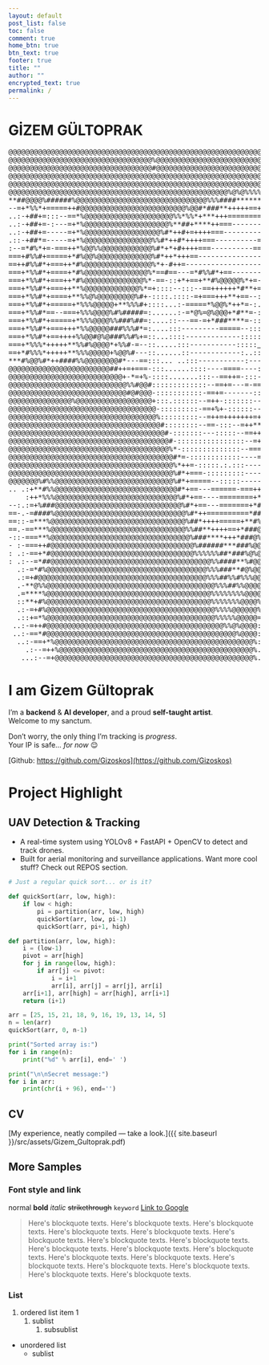 ```yaml
---
layout: default
post_list: false
toc: false
comment: true
home_btn: true
btn_text: true
footer: true
title: ""
author: ""
encrypted_text: true
permalink: /
---
```


# GİZEM GÜLTOPRAK

<div class="ascii_art"><pre>
@@@@@@@@@@@@@@@@@@@@@@@@@@@@@@@@@@@@@@@@@@@@@@@@@@@@@@@@@@@@@@@@@@@@@@@@@@@@@@@@@@@@@@====@@@@@@@@@@@@@@@@@%%#+==+###-
@@@@@@@@@@@@@@@@@@@@@@@@@@@@@@@@@@%@@@@@@@@@@@@@@@@@@@@@@@@@@@@@@@@@@@@@@@@@@@%%@@@@@@@@@@@@@@@@@@@@@@@@%%##+-:..:=#@=
@@@@@@@@@@@@@@@@@@@@@@@@@@@@@@@@@@#@@@@@@@@@@@@@@@@@@@@@@@@@@@@@@@@@@@@@@@@@@@#%%@@@@@@@@@@@@@@@@@@@@%%%####=-...:+@@+
@@@@@@@@@@@@@@@@@@@@@@@@@@@@@@@@@@@@@@@@@@@@@@@@@@@@@@@@@@@@@@@@@@@@@@@@@@@@@@@@%@@@@@@@@@@@@@@@@@@@@%%%%@@@#*=-=+#@@+
@@@@@@@@@@@@@@@@@@@@@@@@@@@@@@@@@@@@@@@@@@@@@@@@@@@@@@@@@@@@@@@@@@@@@@@@@@@@@@@@@@@@@@@@@@@@@@@@@@@@@@@@@@@@@%*+++#%@=
@@@@@@@@@@@@@@@@@@@@@@@@@@@@@@@@@@@@@@@@@@@@@@@@@@@@%@%@%%%%%%@@@@@@@@@@@@@@@@@@@@@@@%%%%%%@@@@@@@%+=====++*##*++++*%=
**##@@@@%######%@@@@@@@@@@@@@@@@@@@@@@@@@@@@@@@%%%####********##%%@@@@@@@@@@@@@@@@@@+++===++*#%@%=.        .:=+====+*:
--=+*%%*+=====++#@@@@@@@@@@@@@@@@@@@@@@@@@%@@#*###**+++++==+++++++**#%%@@@@@@@@@@@@@=--::::-=*#%#:          .---=----.
..:-+##+=:::--==*%@@@@@@@@@@@@@@@@@@@@@%%*%%*+***+++=============+++++**#%@@@@@@@@@@+=-:..:-=*#--:          ::---::.. 
..:-+##+=-:---=+*%@@@@@@@@@@@@@@@@@@@@%**##+****++===-------===========++*#%%@@@@@@@==:...:-=*=:::.        ....::..   
..:-+##+=-----=+*%@@@@@@@@@@@@@@@@@@%#*++#+=++++===-----------===========++*##@@@@@@--::.::-=**::.:.      ....::::::: 
.::-+##*=-----=+*%@@@@@@@@@@@@@@@@%%#*++#*++++===----------================+##@@@@@@=-:::::-+*#=---+-:...:-::=+++====.
:--=*#%*+=-===++*%@@%%@@@@@@@@@@@@%#*+*+#++++===----------=================++#%%@@@@#::::--=+#%%%%###*++====+*#%#*+++:
===+#%%#+=====+*#%@@%@@@@@@@@@@@@@%#*++*+++==---------------================+*%%@@@@:::::--=+*%@@%%###*+++++*##%%#***:
==++#%%#*+===++*#%@@@@@@@@@@@@@@@@%*+-#++=---------------------------=-=====++#%@@@@:...::-=+*%@@%%%##***######%%#**#-
===+*%%#*+====+*#%@@@@@@@@@@@@@@@%*==#==---=*#%%#*+==---------------------===+*%@@@+:::::--=*#%@@@@%%%%%%%%######**##-
===+*%%#*+===++*#%@@@@@@@@@@@@@@%*-==-::+*+==+**#%@@@@@%*+=-----------========+%@@@%=---==+*#%@@@@@@%%%%@@%#####****#-
===+*%%#*+===++**%@@@@@@@@@@@@@%*=+::::--:::--==++++++*#**+=------==+*%@@@@@@%*#@@@%+====+*#%@@@@@@@@@@@@@%%%%%#****#-
===+*%%#*+====+**%%@%@@@@@@@@@%#+-::::.::::-=+===+++**+==--:::----=+#%%%%%%%%#%@@@@%=====+*#@@@@@@@@@@@@@@@@@@%##**##-
===+*%%#*+=====+*%%%@@@@@+**%%%#+::::...:-=====*%@@%*++*=-:..:---=+*####*###**+#@@@+-====+*#%@@@@@@@@@@@@@@@@@%##****:
===+*%%#*==--===+%%%@@@@%#%#####=:......:-=*@%=@%@@@+*#**=-:.:--==+#%@@@@%*#%#*%@@%:::::--=+**###%%%@@@@@@@@@%#*+====.
===+*%%#*+=====+*%%%@@@@%%###%##=:....::---==-=+*###****=-::::-==+*%@@@@@+%@@%**@@*.....::-==++*****#%@@@@@%%#*+=--:: 
===+*%%#*+===+++*%%@@@@@###%%%#*=:....:::---------=====--::::::-=++*##%@#%#%@**#%@+::::::-==++****++*#%@@@@@%*+=-.. . 
===+*%%#*+==++++%%@@#@%@###%%#%+=::...::::-------------:::::::--=++++****+*+=+%@@@#=======++**###****#%@@@@@%*+-:.    
===+*%%%*+++++**%%#%@@@@*+%%#-=--::.....:::-----------:::::<u> [<a href="{{site.url}}{{site.baseurl}}">404</a>] </u>=+++++++++====#**########***##%%%%###%@@@@@@%#*=-:.   
==+*#%%%*+++++**%%%@@@@@+%@@%#---::......::------------:..:::----=++===++=====*#***##%#%%%###%@%%####%%%@@@@%#*++==--.
***#%@@%#*++####%%@@@@@@@@#*---==:::... ..:::-----------:---:::::--=+=========#%######%%%%%%%%%%####%%%%%%%%%**+=---- 
@@@@@@@@@@@@@@@@@@@@@@@@##++=+===-:::......::::----====----::::::--=++========#@@@%%%%%%%%%##%%####%@@@@%%%%#*++==--: 
@@@@@@@@@@@@@@@@@@@@@@@@@@@+-*=+%-::::.......:::--==++=-:::-==---=+*+++=======%@@@@@@@@%########*+**************++=-- 
@@@@@@@@@@@@@@@@@@@@@@@@@@@@%%#@@#:::::::::::::--==+=---=-==--==+#%*+*++====++%%%%%%%%%#*++*###*+=--:::::---=++++==-- 
@@@@@@@@@@@@@@@@@@@@@@@@@@@@#@#@@@-:::::::::::-==+=-------:::-+==++++++++=+++%@%%%#%%##*+=++*#%#*=-::...:::::=++*+===.
@@@@@@@@@@@@@@@%@@@@@@@@@@@@@@@@@@+:::.::::::--=++-:::::::---====+++++*++++*%@@@@%%####**+**#%@@%#*++=---:.:..=*#***+:
@@@@@@@@@@@@@@@@@@@@@@@@@@@@@@@@@@@-:::::::::-==+%+-::::::---=====+++**+++*@@@@@@@@%%%%%###%%@@@@%%#*+====::::=++++++:
@@@@@@@@@@@@@@@@@@@@@@@@@@@@@@@@@@@%:::::::::--=++=+++++++=+++*#####%*+++*@@@@@@@@@@%%###**########*++===+++++++=====.
@@@@@@@@@@@@@@@@@@@@@@@@@@@@@@@@@@@@#::::::::--==-:::--=++**########**++*@@@@@@@@@@%%###****#######**++++******++++++:
@@@@@@@@@@@@@@@@@@@@@@@@@@@@@@@@@@@@@#-:::::::---:::::--==+++++**##+*++*@@@@@@@@@@@@@@@@@@%%%%@@@@%%%%%%%%%@@%@%%%%@@=
@@@@@@@@@@@@@@@@@@@@@@@@@@@@@@@@@@@@@@#-::::::::::::::::--=+++**#*++++#@@@@@@@@@@@@@@@@@@@@@@@@@@@@@@@@@@@@@@@@@@@@@@+
@@@@@@@@@@@@@@@@@@@@@@@@@@@@@@@@@@@@@@%*-::::::::::::::--===++++++++*@@@@@@@@@@@@@@@@@@@@@@@@@@@@@@@@@@@@@@@@@@@@@@@@+
@@@@@@@@@@@@@@@@@@@@@@@@@@@@@@@@@@@@@@@#*=-::::::::::::----=====+++*@@@@@@@@@@@@@@@@@@@@@@@@@@@@@@@@@@@@@@@@@@@@@@@@@*
@@@@@@@@@@@@@@@@@@@@@@@@@@@@@@@@@@@@@@@%*++=-:::::.:.:::-----===++@@@@@@@@@@@@@@@@@@@@@@@@@@@@@@@@@@@@@@@@@@@@@@@@@@@*
@@@@@@@@@@@@@@@@@@@@@@@@@@@@@@@@@@@@@@@%#*+===-:::::::::-----==+*@@@@@@@@@@@@@@@@@@@@@@@@@@@@@@@@@@@@@@@@@@@@@@@@@@@@*
@@@@@@@%#%%@@@@@@@@@@@@@@@@@@@@@@@@@@@@%#*+=====--:::::-----=++%@@@@@@@@@@@@@@@@@@@@@@@@@@@@@@@@@@@@@@@@@@@@@@@@@@@@@*
.. .:+**#%%@@@@@@@@@@@@@@@@@@@@@@@@@@@@@#*+==---======-===+++#@@@@@@@@@@@@@@@@@@@@@@@@@@@@@@@@@@@@@@@@@@@@@@@@@@@@@@@*
    :++*%%%@@@@@@@@@@@@@@@@@@@@@@@@@@@@@%#*+==----========+*%@@@@@@@@@@%@@@@@@@@@@@@@@@@@@@@@@@@@@@@@@@@@@@@@@@@@@@@@*
--:.:=+%###@@@@@@@@@@@@@@@@@@@@@@@@@@@@@@%#*+==---=======+*#%@@@@@@@@*****@@@@@@@@@@@@@@@@@@@@@@@@@@@@@@@@@@@@@@@@@@@*
==-.-=####%@@@@@@@@@@@@@@@@@@@@@@@@@@@@@@@%#*++==========*##@@@@@@@@+-+==+=*@@@@@@@@@@@@@@@@@@@@@@@@@@@@@@@@@@@@@@@@@*
==::-=***%@@@@@@@@@@@@@@@@@@@@@@@@@@@@@@@@%##*++++=====+**#%@@@@@@@#==--=%%%%##@@@@@@@@@@@@@@@@@@@@@@@@@@@@@@@@@@@@@@*
==.-==***%@@@@@@@@@@@@@@@@@@@@@@@@@@@@@@@@%%##**++++==+*###@@@@@@@+-:-::=#######%@@@@@@@@@@@@@@@@@@@@@@@@@@@@@@@@@@@@*
-::-===**%@@@@@@@@@@@@@@@@@@@@@@@@@@@@@@@@@%###****+++*###@%@@@@@+--++===%#*****#@@@@@@%@*====+@@@@@@@@@@@@@@@@@@@@@@+
- :-===++#@@@@@@@@@@@@@@@@@@@@@@@@@@@@@@@@@@%######***###%@@@@@@%::=*=--=#*+#*+*%@@%#@*+=+*+++++*%@%%%%%%%%%%%%%%%%%%=
: .:-==+*#@@@@@@@@@@@@@@@@@@@@@@@@@@@@@@@@@@%%%%%%##*###%@%@@@@@-::=*=---#**#*+*%@+=++==+#*+++=====+#%%%%%%%%%%%%%%%%-
: .:--=*##@@@@@@@@@@@@@@@@@@@@@@@@@@@@@@@@@@@@@@%%####**%#@@@@@*-::++-::-**+*#*+=-:.--++##===----=====*%@@@@@@@@@@@@@=
  .:-=*#%@@@@@@@@@@@@@@@@@@@@@@@@@@@@@@@@@@@@@@%%%###**#@%@@@@==-:-+=:::-*+=+*+-::..::-##-----====---===+%@@@@@@@@@@@=
  .:=+#@@@@@@@@@@@@@@@@@@@@@@@@@@@@@@@@@@@@@@@@%%%##%%#%%%@@@+.=---=-:.::++==++-:...::*#-----++=--==+=====#@@@@@@@@@@=
  .-**@%%@@@@@@@@@@@@@@@@@@@@@@@@@@@@@@@@@@@@@@@@%%%##%%@@@@@::=:--=-:.::====+=-:.  .=*::::+*=---==-::::-===%@@@@@@@@=
  .=****%@@@@@@@@@@@@@@@@@@@@@@@@@@@@@@@@@@@@@@@%%%%%%%%@@@@:::=--:-:.:::======-..  .+:.::+=-:-:-:::::::--===%@@@@@@@+
  ::**+#%@@@@@@@@@@@@@@@@@@@@@@@@@@@@@@@@@@@@@@@%%%%%%%@@@@%:::-=:::...::======:.   ::...:=-::...:--::::--====%@@@@@@+
  .:-=+#%@@@@@@@@@@@@@@@@@@@@@@@@@@@@@@@@@@@@@@@@%%%%@@@@@@%:::-+::::...:==+=--     .   :==:..  --::.:::::::---+@@@@@+
  .::+=*%@@@@@@@@@@@@@@@@@@@@@@@@@@@@@@@@@@@@@@@@%%%%%@@@@@=:::-+.:::...:=++=-.     ..  :=-.   --:.......::::---=+@@@=
 ..:-=++#@@@@@@@@@@@@@@@@@@@@@@@@@@@@@@@@@@@@@@@@@@%%@%@@@@:::--=..::...:=++=.     .::  --.   ::.    . .:------==++#@=
 ..:-==*#@@@@@@@@@@@@@@@@@@@@@@@@@@@@@@@@@@@@@@@@@@@@@%@@@@:--::=:.::...:+++:      --. .-.    :.    ..::::::--=+++++*-
  ..:-==+*%@@@@@@@@@@@@@@@@@@@@@@@@@@@@@@@@@@@@@@@@@@@@@@@%::-::=..::...:++:      .=-. ::    :.    .....:--=+==-----*-
    .:--=++%@@@@@@@@@@@@@@@@@@@@@@@@@@@@@@@@@@@@@@@@@@@@@@%..::-::......:+-       -=:  :     :    ....::-::::::-----+-
   ...:--=+@@@@@@@@@@@@@@@@@@@@@@@@@@@@@@@@@@@@@@@@@@@@@@@%...::::......:-.       ==: ..    :     ...:...:::----===--:
</pre></div>

# I am Gizem Gültoprak

I’m a **backend** & **AI developer**, and a proud **self-taught artist**.  
Welcome to my sanctum.

Don’t worry, the only thing I’m tracking is _progress_.  
Your IP is safe… _for now_ 😌

[Github: https://github.com/Gizoskos](https://github.com/Gizoskos)

# Project Highlight

## UAV Detection & Tracking

- A real-time system using YOLOv8 + FastAPI + OpenCV to detect and track drones.
- Built for aerial monitoring and surveillance applications.
  Want more cool stuff? Check out REPOS section.

```python
# Just a regular quick sort... or is it?

def quickSort(arr, low, high):
    if low < high:
        pi = partition(arr, low, high)
        quickSort(arr, low, pi-1)
        quickSort(arr, pi+1, high)

def partition(arr, low, high):
    i = (low-1)
    pivot = arr[high]
    for j in range(low, high):
        if arr[j] <= pivot:
            i = i+1
            arr[i], arr[j] = arr[j], arr[i]
    arr[i+1], arr[high] = arr[high], arr[i+1]
    return (i+1)

arr = [25, 15, 21, 18, 9, 16, 19, 13, 14, 5]
n = len(arr)
quickSort(arr, 0, n-1)

print("Sorted array is:")
for i in range(n):
    print("%d" % arr[i], end=' ')

print("\n\nSecret message:")
for i in arr:
    print(chr(i + 96), end='')

```

## CV

[My experience, neatly compiled — take a look.]({{ site.baseurl }}/src/assets/Gizem_Gultoprak.pdf)

## More Samples

### Font style and link

normal **bold** _italic_ ~~strikethrough~~ `keyword` [Link to Google](www.google.com)

> Here's blockquote texts. Here's blockquote texts. Here's blockquote texts. Here's blockquote texts. Here's blockquote texts. Here's blockquote texts. Here's blockquote texts. Here's blockquote texts. Here's blockquote texts. Here's blockquote texts. Here's blockquote texts. Here's blockquote texts. Here's blockquote texts. Here's blockquote texts. Here's blockquote texts. Here's blockquote texts. Here's blockquote texts. Here's blockquote texts.

### List

1. ordered list item 1
   1. sublist
      1. subsublist

- unordered list
  - sublist

```

```
